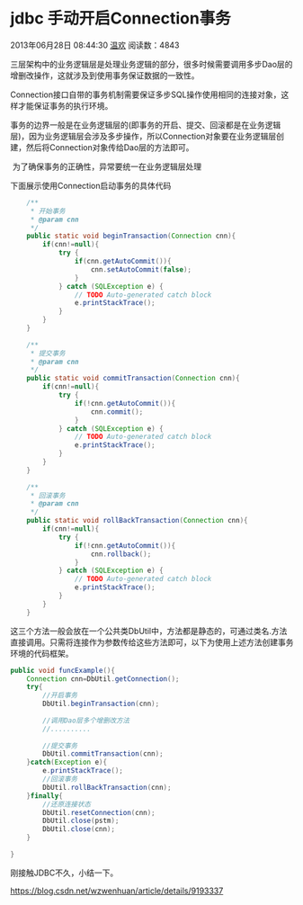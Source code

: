# jdbc 手动开启Connection事务

2013年06月28日 08:44:30 [温欢](https://me.csdn.net/wwwwenhuan) 阅读数：4843

​        三层架构中的业务逻辑层是处理业务逻辑的部分，很多时候需要调用多步Dao层的增删改操作，这就涉及到使用事务保证数据的一致性。

​       Connection接口自带的事务机制需要保证多步SQL操作使用相同的连接对象，这样才能保证事务的执行环境。

​       事务的边界一般是在业务逻辑层的(即事务的开启、提交、回滚都是在业务逻辑层)，因为业务逻辑层会涉及多步操作，所以Connection对象要在业务逻辑层创建，然后将Connection对象传给Dao层的方法即可。

​       为了确保事务的正确性，异常要统一在业务逻辑层处理



下面展示使用Connection启动事务的具体代码

```java
	/**
	 * 开始事务
	 * @param cnn
	 */
	public static void beginTransaction(Connection cnn){
		if(cnn!=null){
			try {
				if(cnn.getAutoCommit()){
					cnn.setAutoCommit(false);
				}
			} catch (SQLException e) {
				// TODO Auto-generated catch block
				e.printStackTrace();
			}
		}
	}
	
	/**
	 * 提交事务
	 * @param cnn
	 */
	public static void commitTransaction(Connection cnn){
		if(cnn!=null){
			try {
				if(!cnn.getAutoCommit()){
					cnn.commit();
				}
			} catch (SQLException e) {
				// TODO Auto-generated catch block
				e.printStackTrace();
			}
		}
	}
	
	/**
	 * 回滚事务
	 * @param cnn
	 */
	public static void rollBackTransaction(Connection cnn){
		if(cnn!=null){
			try {
				if(!cnn.getAutoCommit()){
					cnn.rollback();
				}
			} catch (SQLException e) {
				// TODO Auto-generated catch block
				e.printStackTrace();
			}
		}
	}

```

​       这三个方法一般会放在一个公共类DbUtil中，方法都是静态的，可通过类名.方法直接调用。只需将连接作为参数传给这些方法即可，以下为使用上述方法创建事务环境的代码框架。

```java
public void funcExample(){
	Connection cnn=DbUtil.getConnection();
	try{
		//开启事务
		DbUtil.beginTransaction(cnn);
	
		//调用Dao层多个增删改方法
		//..........
		
		//提交事务
		DbUtil.commitTransaction(cnn);
	}catch(Exception e){
		e.printStackTrace();
		//回滚事务
		DbUtil.rollBackTransaction(cnn);
	}finally{
		//还原连接状态
		DbUtil.resetConnection(cnn);
		DbUtil.close(pstm);
		DbUtil.close(cnn);
	}
	
}

```

刚接触JDBC不久，小结一下。





https://blog.csdn.net/wzwenhuan/article/details/9193337